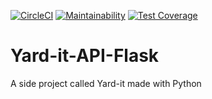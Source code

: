 [![CircleCI](https://circleci.com/gh/veeqtor/Yardit-API.svg?style=svg)](https://circleci.com/gh/veeqtor/Yardit-API)
[![Maintainability](https://api.codeclimate.com/v1/badges/d253190ce3f5e5abcffc/maintainability)](https://codeclimate.com/github/veeqtor/Yardit-API/maintainability)
[![Test Coverage](https://api.codeclimate.com/v1/badges/d253190ce3f5e5abcffc/test_coverage)](https://codeclimate.com/github/veeqtor/Yardit-API/test_coverage)

# Yard-it-API-Flask
A side project called Yard-it made with Python
